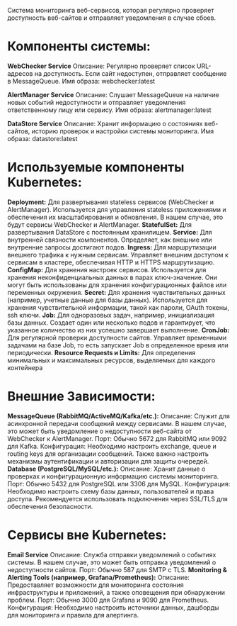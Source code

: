 Система мониторинга веб-сервисов, которая регулярно проверяет доступность веб-сайтов и отправляет уведомления в случае сбоев. 

# Компоненты системы:
**WebChecker Service**
Описание: Регулярно проверяет список URL-адресов на доступность. Если сайт недоступен, отправляет сообщение в MessageQueue.
Имя образа: webchecker:latest

**AlertManager Service**
Описание: Слушает MessageQueue на наличие новых событий недоступности и отправляет уведомления ответственному лицу или сервису.
Имя образа: alertmanager:latest

**DataStore Service**
Описание: Хранит информацию о состояниях веб-сайтов, историю проверок и настройки системы мониторинга.
Имя образа: datastore:latest

# Используемые компоненты Kubernetes:
**Deployment:** Для развертывания stateless сервисов (WebChecker и AlertManager). Используется для управления stateless приложениями и обеспечения их масштабирования и обновления. В нашем случае, это будут сервисы WebChecker и AlertManager.
**StatefulSet:** Для развертывания DataStore с постоянным хранилищем.
**Service:** Для внутренней связности компонентов. Определяет, как внешние или внутренние запросы достигают подов.
**Ingress:** Для маршрутизации внешнего трафика к нужным сервисам. Управляет внешним доступом к сервисам в кластере, обеспечивая HTTP и HTTPS маршрутизацию.
**ConfigMap:** Для хранения настроек сервисов. Используется для хранения неконфиденциальных данных в парах ключ-значение. Они могут быть использованы для хранения конфигурационных файлов или переменных окружения.
**Secret:** Для хранения чувствительных данных (например, учетные данные для базы данных). Используется для хранения чувствительной информации, такой как пароли, OAuth токены, ssh ключи.
**Job:** Для одноразовых задач, например, инициализация базы данных. Создает один или несколько подов и гарантирует, что указанное количество из них успешно завершает выполнение.
**CronJob:** Для регулярной проверки доступности сайтов. Управляет временными задачами на базе Job, то есть запускает Job в определенное время или периодически.
**Resource Requests и Limits:** Для определения минимальных и максимальных ресурсов, выделяемых для каждого контейнера

# Внешние Зависимости:
**MessageQueue (RabbitMQ/ActiveMQ/Kafka/etc.):**
Описание: Служит для асинхронной передачи сообщений между сервисами. В нашем случае, это может быть уведомление о недоступности веб-сайта от WebChecker к AlertManager.
Порт: Обычно 5672 для RabbitMQ или 9092 для Kafka.
Конфигурация: Необходимо настроить exchange, queue и routing keys для организации сообщений. Также важно настроить механизмы аутентификации и авторизации для защиты очередей.
**Database (PostgreSQL/MySQL/etc.):**
Описание: Хранит данные о проверках и конфигурационную информацию системы мониторинга.
Порт: Обычно 5432 для PostgreSQL или 3306 для MySQL.
Конфигурация: Необходимо настроить схему базы данных, пользователей и права доступа. Рекомендуется использовать подключения через SSL/TLS для обеспечения безопасности.

# Сервисы вне Kubernetes:
**Email Service**
Описание: Служба отправки уведомлений о событиях системы. В нашем случае, это может быть отправка уведомлений о недоступности сайтов.
Порт: Обычно 587 для SMTP с TLS.
**Monitoring & Alerting Tools (например, Grafana/Prometheus):**
Описание: Предоставляет возможности для мониторинга состояния инфраструктуры и приложений, а также оповещения при обнаружении проблем.
Порт: Обычно 3000 для Grafana и 9090 для Prometheus.
Конфигурация: Необходимо настроить источники данных, дашборды для мониторинга и правила для алертинга.
